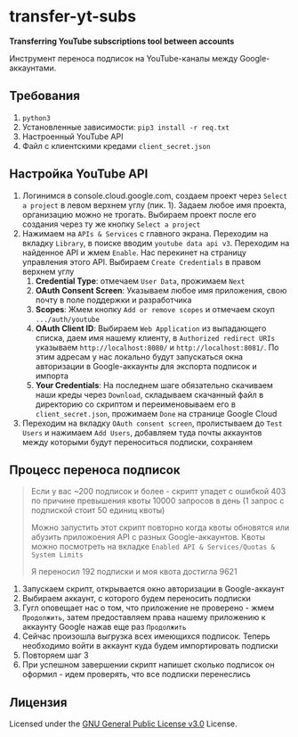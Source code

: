 # transfer-yt-subs

**Transferring YouTube subscriptions tool between accounts**

Инструмент переноса подписок на YouTube-каналы между Google-аккаунтами.

## Требования
1. `python3`
2. Установленные зависимости: `pip3 install -r req.txt`
3. Настроенный YouTube API
4. Файл с клиентскими кредами `client_secret.json`

## Настройка YouTube API

1.  Логинимся в console.cloud.google.com, создаем проект через `Select a project` в левом верхнем углу (пик. 1). Задаем любое имя проекта, организацию можно не трогать. Выбираем проект после его создания через ту же кнопку `Select a project`
2.  Нажимаем на `APIs & Services` с главного экрана. Переходим на вкладку `Library`, в поиске вводим `youtube data api v3`. Переходим на найденное API и жмем `Enable`. Нас перекинет на страницу управления этого API. Выбираем `Create Credentials` в правом верхнем углу
    1.  **Credential Type**: отмечаем `User Data`, прожимаем `Next`
    2.  **OAuth Consent Screen**: Указываем любое имя приложения, свою почту в поле поддержки и разработчика
    3.  **Scopes**: Жмем кнопку `Add or remove scopes` и отмечаем скоуп `.../auth/youtube`
    4.  **OAuth Client ID**: Выбираем `Web Application` из выпадающего списка, даем имя нашему клиенту, в `Authorized redirect URIs` указываем `http://localhost:8080/` и `http://localhost:8081/`. По этим адресам у нас локально будут запускаться окна авторизации в Google-аккаунты для экспорта подписок и импорта
    5.  **Your Credentials**: На последнем шаге обязательно скачиваем наши креды через `Download`, складываем скачанный файл в директорию со скриптом и переименовываем его в `client_secret.json`, прожимаем `Done` на странице Google Cloud
3.  Переходим на вкладку `OAuth consent screen`, пролистываем до `Test Users` и нажимаем `Add Users`, добавляем туда почты аккаунтов между которыми будут переноситься подписки, сохраняем

## Процесс переноса подписок

> Если у вас ~200 подписок и более - скрипт упадет с ошибкой 403 по причине превышения квоты 10000 запросов в день (1 запрос с подпиской стоит 50 единиц квоты)
> 
> Можно запустить этот скрипт повторно когда квоты обновятся или абузить приложоения API с разных Google-аккаунтов. Квоты можно посмотреть на вкладке `Enabled API & Services/Quotas & System Limits`
> 
> Я переносил 192 подписки и моя квота достигла 9621

1.  Запускаем скрипт, открывается окно авторизации в Google-аккаунт
2.  Выбираем аккаунт, с которого будем переносить подписки
3.  Гугл оповещает нас о том, что приложение не проверено - жмем `Продолжить`, затем предоставляем права нашему приложению к аккаунту Google нажав еще раз `Продолжить`
4.  Сейчас произошла выгрузка всех имеющихся подписок. Теперь необходимо войти в аккаунт куда будем импортировать подписки
5.  Повторяем шаг 3
6.  При успешном завершении скрипт напишет сколько подписок он оформил - идем проверять, что все подписки перенеслись

## Лицензия

Licensed under the [GNU General Public License v3.0](https://www.gnu.org/licenses/gpl-3.0.html) License.
